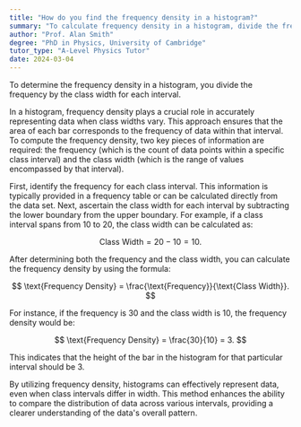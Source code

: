 ```yaml
---
title: "How do you find the frequency density in a histogram?"
summary: "To calculate frequency density in a histogram, divide the frequency of each interval by its class width."
author: "Prof. Alan Smith"
degree: "PhD in Physics, University of Cambridge"
tutor_type: "A-Level Physics Tutor"
date: 2024-03-04
---
```


To determine the frequency density in a histogram, you divide the frequency by the class width for each interval.

In a histogram, frequency density plays a crucial role in accurately representing data when class widths vary. This approach ensures that the area of each bar corresponds to the frequency of data within that interval. To compute the frequency density, two key pieces of information are required: the frequency (which is the count of data points within a specific class interval) and the class width (which is the range of values encompassed by that interval).

First, identify the frequency for each class interval. This information is typically provided in a frequency table or can be calculated directly from the data set. Next, ascertain the class width for each interval by subtracting the lower boundary from the upper boundary. For example, if a class interval spans from $10$ to $20$, the class width can be calculated as:

$$
\text{Class Width} = 20 - 10 = 10.
$$

After determining both the frequency and the class width, you can calculate the frequency density by using the formula:

$$
\text{Frequency Density} = \frac{\text{Frequency}}{\text{Class Width}}.
$$

For instance, if the frequency is $30$ and the class width is $10$, the frequency density would be:

$$
\text{Frequency Density} = \frac{30}{10} = 3.
$$

This indicates that the height of the bar in the histogram for that particular interval should be $3$.

By utilizing frequency density, histograms can effectively represent data, even when class intervals differ in width. This method enhances the ability to compare the distribution of data across various intervals, providing a clearer understanding of the data's overall pattern.
    